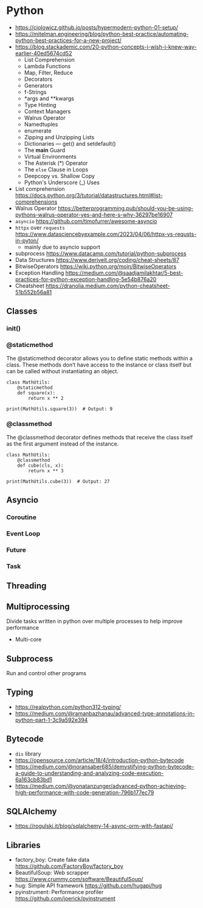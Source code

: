 # Python

- https://cjolowicz.github.io/posts/hypermodern-python-01-setup/
- https://mitelman.engineering/blog/python-best-practice/automating-python-best-practices-for-a-new-project/
- https://blog.stackademic.com/20-python-concepts-i-wish-i-knew-way-earlier-40ed5674cd52
  - List Comprehension
  - Lambda Functions
  - Map, Filter, Reduce
  - Decorators
  - Generators
  - f-Strings
  - \*args and \*\*kwargs
  - Type Hinting
  - Context Managers
  - Walrus Operator
  - Namedtuples
  - enumerate
  - Zipping and Unzipping Lists
  - Dictionaries — get() and setdefault()
  - The **main** Guard
  - Virtual Environments
  - The Asterisk (\*) Operator
  - The `else` Clause in Loops
  - Deepcopy vs. Shallow Copy
  - Python's Underscore (\_) Uses
- List comprehension https://docs.python.org/3/tutorial/datastructures.html#list-comprehensions
- Walrus Operator https://betterprogramming.pub/should-you-be-using-pythons-walrus-operator-yes-and-here-s-why-36297be16907
- `asyncio` https://github.com/timofurrer/awesome-asyncio
- `httpx` over `requests` https://www.datasciencebyexample.com/2023/04/06/httpx-vs-requsts-in-pyton/
  - mainly due to asyncio support
- subprocess https://www.datacamp.com/tutorial/python-subprocess
- Data Structures https://www.deriveit.org/coding/cheat-sheets/87
- BitwiseOperators https://wiki.python.org/moin/BitwiseOperators
- Exception Handling https://medium.com/@saadjamilakhtar/5-best-practices-for-python-exception-handling-5e54b876a20
- Cheatsheet https://dranolia.medium.com/python-cheatsheet-51b552b56a81

## Classes

### **init**()

### @staticmethod

The @staticmethod decorator allows you to define static methods within a class. These methods don’t have access to the instance or class itself but can be called without instantiating an object.

```
class MathUtils:
    @staticmethod
    def square(x):
        return x ** 2

print(MathUtils.square(3))  # Output: 9
```

### @classmethod

The @classmethod decorator defines methods that receive the class itself as the first argument instead of the instance.

```
class MathUtils:
    @classmethod
    def cube(cls, x):
        return x ** 3

print(MathUtils.cube(3))  # Output: 27
```

## Asyncio

### Coroutine

### Event Loop

### Future

### Task

## Threading

## Multiprocessing

Divide tasks written in python over multiple processes to help improve performance

- Multi-core

## Subprocess

Run and control other programs

## Typing

- https://realpython.com/python312-typing/
- https://medium.com/@ramanbazhanau/advanced-type-annotations-in-python-part-1-3c9a592e394

## Bytecode

- `dis` library
- https://opensource.com/article/18/4/introduction-python-bytecode
- https://medium.com/@noransaber685/demystifying-python-bytecode-a-guide-to-understanding-and-analyzing-code-execution-6a163cb83bd1
- https://medium.com/@yonatanzunger/advanced-python-achieving-high-performance-with-code-generation-796b177ec79

## SQLAlchemy

- https://rogulski.it/blog/sqlalchemy-14-async-orm-with-fastapi/

## Libraries

- factory_boy: Create fake data https://github.com/FactoryBoy/factory_boy
- BeautifulSoup: Web scrapper https://www.crummy.com/software/BeautifulSoup/
- hug: Simple API framework https://github.com/hugapi/hug
- pyinstrument: Performance profiler https://github.com/joerick/pyinstrument
